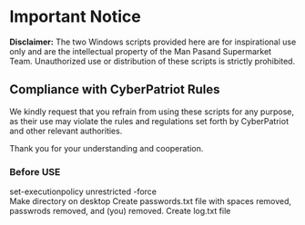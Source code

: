 # Important Notice

**Disclaimer:** The two Windows scripts provided here are for inspirational use only and are the intellectual property of the Man Pasand Supermarket Team. Unauthorized use or distribution of these scripts is strictly prohibited.

## Compliance with CyberPatriot Rules

We kindly request that you refrain from using these scripts for any purpose, as their use may violate the rules and regulations set forth by CyberPatriot and other relevant authorities.

Thank you for your understanding and cooperation.

### Before USE
set-executionpolicy unrestricted -force<br>
Make directory on desktop
Create passwords.txt file with spaces removed, passwrods removed, and (you) removed.
Create log.txt file
